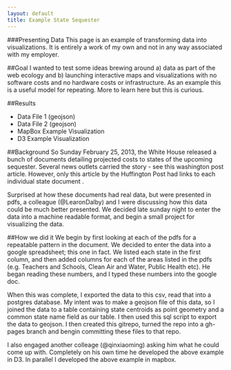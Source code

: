 ```yaml
---
layout: default
title: Example State Sequester
---
```


###Presenting Data
This page is an example of transforming data into visualizations. It is entirely a work of my own and not in any way associated with my employer.

##Goal
I wanted to test some ideas brewing around a) data as part of the web ecology and b) launching interactive maps and visualizations with no software costs and no hardware costs or infrastructure. As an example this is a useful model for repeating. More to learn here but this is curious.

##Results
- Data File 1 (geojson)
- Data File 2 (geojson)
- MapBox Example Visualization
- D3 Example Visualization

##Background
So Sunday February 25, 2013, the White House released a bunch of documents detailing projected costs to states of the upcoming sequester. Several news outlets carried the story - see this washington post article. However, only this article by the Huffington Post had links to each individual state document .

Surprised at how these documents had real data, but were presented in pdfs, a colleague (@LearonDalby) and I were discussing how this data could be much better presented. We decided late sunday night to enter the data into a machine readable format, and begin a small project for visualizing the data.

##How we did it
We begin by first looking at each of the pdfs for a repeatable pattern in the document. We decided to enter the data into a google spreadsheet; this one in fact. We listed each state in the first column, and then added columns for each of the areas listed in the pdfs (e.g. Teachers and Schools, Clean Air and Water, Public Health etc). He began reading these numbers, and I typed these numbers into the google doc.

When this was complete, I exported the data to this csv, read that into a postgres database. My intent was to make a geojson file of this data, so I joined the data to a table containing state centroids as point geometry and a common state name field as our table. I then used this sql script to export the data to geojson. I then created this gitrepo, turned the repo into a gh-pages branch and bengin committing these files to that repo.

I also engaged another colleage (@qinxiaoming) asking him what he could come up with. Completely on his own time he developed the above example in D3. In parallel I developed the above example in mapbox.
